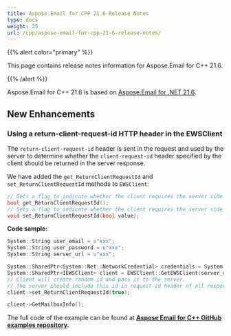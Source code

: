 ```yaml
---
title: Aspose.Email for CPP 21.6 Release Notes
type: docs
weight: 25
url: /cpp/aspose-email-for-cpp-21-6-release-notes/
---
```


{{% alert color="primary" %}} 

This page contains release notes information for Aspose.Email for C++ 21.6.

{{% /alert %}} 

Aspose.Email for C++ 21.6 is based on [Aspose.Email for .NET 21.6](https://docs.aspose.com/email/net/aspose-email-for-net-21-6-release-notes/).

## **New Enhancements**

### **Using a return-client-request-id HTTP header in the EWSClient**

The `return-client-request-id` header is sent in the request and used by the server to determine whether the `client-request-id` header specified by the client should be returned in the server response.

We have added the `get_ReturnClientRequestId` and `set_ReturnClientRequestId` methods to `EWSClient`:

```cpp
// Gets a flag to indicate whether the client requires the server side to return the  request id.
bool get_ReturnClientRequestId();
// Sets a flag to indicate whether the client requires the server side to return the  request id.
void set_ReturnClientRequestId(bool value);
```

**Code sample:**

```cpp
System::String user_email = u"xxx";
System::String user_password = u"xxx";
System::String server_url = u"xxx";

System::SharedPtr<System::Net::NetworkCredential> credentials = System::MakeObject<System::Net::NetworkCredential>(user_email, user_password);
System::SharedPtr<IEWSClient> client = EWSClient::GetEWSClient(server_url, credentials);
// Client will create random id and pass it to the server.
// The server should include this id in request-id header of all responses.
client->set_ReturnClientRequestId(true);

client->GetMailboxInfo();
```

The full code of the example can be found at **[Aspose Email for C++ GitHub examples repository](https://github.com/aspose-email/Aspose.Email-for-C).**

